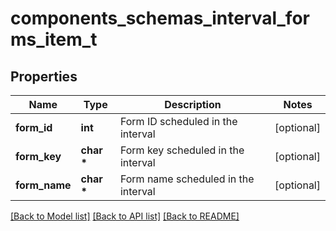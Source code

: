 # components_schemas_interval_forms_item_t

## Properties
Name | Type | Description | Notes
------------ | ------------- | ------------- | -------------
**form_id** | **int** | Form ID scheduled in the interval | [optional] 
**form_key** | **char \*** | Form key scheduled in the interval | [optional] 
**form_name** | **char \*** | Form name scheduled in the interval | [optional] 

[[Back to Model list]](../README.md#documentation-for-models) [[Back to API list]](../README.md#documentation-for-api-endpoints) [[Back to README]](../README.md)


